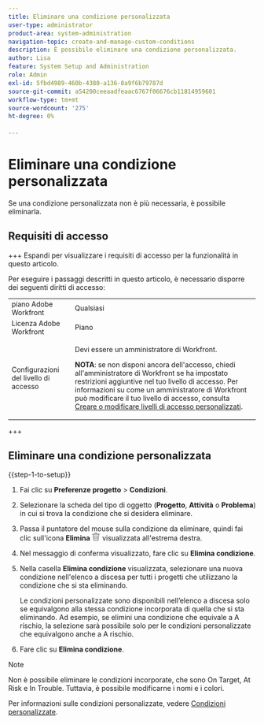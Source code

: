 ```yaml
---
title: Eliminare una condizione personalizzata
user-type: administrator
product-area: system-administration
navigation-topic: create-and-manage-custom-conditions
description: È possibile eliminare una condizione personalizzata.
author: Lisa
feature: System Setup and Administration
role: Admin
exl-id: 5fbd4989-460b-4380-a136-8a9f6b79787d
source-git-commit: a54200ceeaadfeaac6767f06676cb11814959601
workflow-type: tm+mt
source-wordcount: '275'
ht-degree: 0%

---
```


# Eliminare una condizione personalizzata

Se una condizione personalizzata non è più necessaria, è possibile eliminarla.

## Requisiti di accesso

+++ Espandi per visualizzare i requisiti di accesso per la funzionalità in questo articolo.

Per eseguire i passaggi descritti in questo articolo, è necessario disporre dei seguenti diritti di accesso:

<table style="table-layout:auto"> 
 <col> 
 <col> 
 <tbody> 
  <tr> 
   <td role="rowheader">piano Adobe Workfront</td> 
   <td>Qualsiasi</td> 
  </tr> 
  <tr> 
   <td role="rowheader">Licenza Adobe Workfront</td> 
   <td>Piano</td> 
  </tr> 
  <tr> 
   <td role="rowheader">Configurazioni del livello di accesso</td> 
   <td> <p>Devi essere un amministratore di Workfront.</p> <p><b>NOTA</b>: se non disponi ancora dell'accesso, chiedi all'amministratore di Workfront se ha impostato restrizioni aggiuntive nel tuo livello di accesso. Per informazioni su come un amministratore di Workfront può modificare il tuo livello di accesso, consulta <a href="../../../administration-and-setup/add-users/configure-and-grant-access/create-modify-access-levels.md" class="MCXref xref">Creare o modificare livelli di accesso personalizzati</a>.</p> </td> 
  </tr> 
 </tbody> 
</table>

+++

## Eliminare una condizione personalizzata

{{step-1-to-setup}}

1. Fai clic su **Preferenze progetto** > **Condizioni**.

   <!--
   <span data-mc-conditions="QuicksilverOrClassic.Draft mode">Make sure it's this way also in QS</span>
   -->

1. Selezionare la scheda del tipo di oggetto (**Progetto**, **Attività** o **Problema**) in cui si trova la condizione che si desidera eliminare.

1. Passa il puntatore del mouse sulla condizione da eliminare, quindi fai clic sull&#39;icona **Elimina** ![](assets/delete.png) visualizzata all&#39;estrema destra.
1. Nel messaggio di conferma visualizzato, fare clic su **Elimina condizione**.

1. Nella casella **Elimina condizione** visualizzata, selezionare una nuova condizione nell&#39;elenco a discesa per tutti i progetti che utilizzano la condizione che si sta eliminando.

   Le condizioni personalizzate sono disponibili nell’elenco a discesa solo se equivalgono alla stessa condizione incorporata di quella che si sta eliminando. Ad esempio, se elimini una condizione che equivale a A rischio, la selezione sarà possibile solo per le condizioni personalizzate che equivalgono anche a A rischio.

1. Fare clic su **Elimina condizione**.

>[!NOTE]
>
>Non è possibile eliminare le condizioni incorporate, che sono On Target, At Risk e In Trouble. Tuttavia, è possibile modificarne i nomi e i colori.

Per informazioni sulle condizioni personalizzate, vedere [Condizioni personalizzate](../../../administration-and-setup/customize-workfront/create-manage-custom-conditions/custom-conditions.md).
